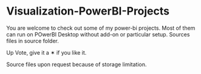 # Visualization-PowerBI-Projects

You are welcome to check out some of my power-bi projects. 
Most of them can run on POwerBI Desktop without add-on or particular setup. Sources files in source folder.
 
Up Vote, give it a ✶ if you like it.

Source files upon request because of storage limitation.
